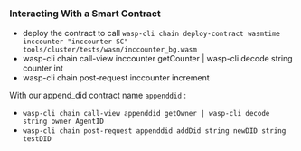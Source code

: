 ### Interacting With a Smart Contract

- deploy the contract to call `wasp-cli chain deploy-contract wasmtime inccounter "inccounter SC" tools/cluster/tests/wasm/inccounter_bg.wasm`
- wasp-cli chain call-view inccounter getCounter | wasp-cli decode string counter int
- wasp-cli chain post-request inccounter increment

With our append_did contract name `appenddid` :

- `wasp-cli chain call-view appenddid getOwner | wasp-cli decode string owner AgentID`
- `wasp-cli chain post-request appenddid addDid string newDID string testDID`
